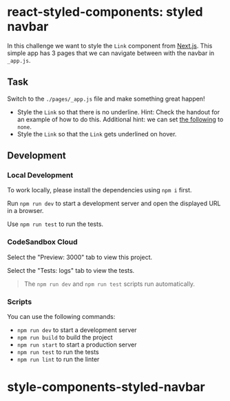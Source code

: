 # react-styled-components: styled navbar

In this challenge we want to style the `Link` component from [Next.js](https://nextjs.org/docs/pages/api-reference/components/link). This simple app has 3 pages that we can navigate between with the navbar in `_app.js`.

## Task

Switch to the `./pages/_app.js` file and make something great happen!

- Style the `Link` so that there is no underline. Hint: Check the handout for an example of how to do this. Additional hint: we can set [the following](https://developer.mozilla.org/en-US/docs/Web/CSS/text-decoration) to `none`.
- Style the `Link` so that the `Link` gets underlined on hover.

## Development

### Local Development

To work locally, please install the dependencies using `npm i` first.

Run `npm run dev` to start a development server and open the displayed URL in a browser.

Use `npm run test` to run the tests.

### CodeSandbox Cloud

Select the "Preview: 3000" tab to view this project.

Select the "Tests: logs" tab to view the tests.

> The `npm run dev` and `npm run test` scripts run automatically.

### Scripts

You can use the following commands:

- `npm run dev` to start a development server
- `npm run build` to build the project
- `npm run start` to start a production server
- `npm run test` to run the tests
- `npm run lint` to run the linter
# style-components-styled-navbar
